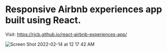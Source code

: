 # Responsive Airbnb experiences app built using React. 
  Visit: https://rjcb.github.io/react-airbnb-experiences-app/

![Screen Shot 2022-02-14 at 12 17 42 AM](https://user-images.githubusercontent.com/37097058/153805984-94eb643a-fba0-471f-b656-e4a43346bbb5.png)

